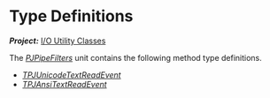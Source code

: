 # Type Definitions

***Project:*** [I/O Utility Classes](../API.md)

The [_PJPipeFilters_](./PJPipeFilters.md) unit contains the following method type definitions.

* [_TPJUnicodeTextReadEvent_](./TPJUnicodeTextReadEvent.md)
* [_TPJAnsiTextReadEvent_](./TPJAnsiTextReadEvent.md)
